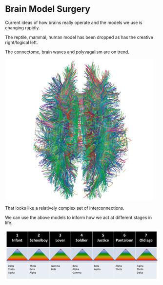 # Brain Model Surgery

Current ideas of how brains really operate and the models we use is changing rapidly.

The reptile, mammal, human model has been dropped as has the creative right/logical left.

The connectome, brain waves and polyvagalism are on trend.

![alt text](./assets/connectome.png "Connectome")

That looks like a relatively complex set of interconnections.

We can use the above models to inform how we act at different stages in life.

![alt text](./assets/mas-waves.png "Shakespeare & Maslow waves")